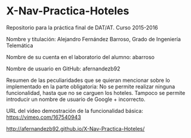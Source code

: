 # X-Nav-Practica-Hoteles
Repositorio para la práctica final de DAT/AT. Curso 2015-2016

Nombre y titulación: Alejandro Fernández Barroso, Grado de Ingeniería Telemática

Nombre de su cuenta en el laboratorio del alumno: abarroso

Nombre de usuario en GitHub: afernandezb92

Resumen de las peculiaridades que se quieran mencionar sobre lo implementado en la parte obligatoria: No se permite realizar ninguna funcionalidad, hasta que no se carguen los hoteles.
Tampoco se permite introducir un nombre de usuario de Google + incorrecto.

URL del video demostración de la funcionalidad básica: https://vimeo.com/167540943


http://afernandezb92.github.io/X-Nav-Practica-Hoteles/
